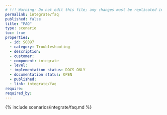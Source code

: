 ```yaml
---
# !!! Warning: Do not edit this file; any changes must be replicated in Excel !!!
permalink: integrate/faq
published: false
title: "FAQ"
type: scenario
toc: true
properties:
  - id: SC097
  - category: Troubleshooting
  - description:
  - customer:
  - component: integrate
  - level:
  - implementation status: DOCS ONLY
  - documentation status: OPEN
  - published:
  - link: integrate/faq
require:
required_by:
---
```


{% include scenarios/integrate/faq.md %}
